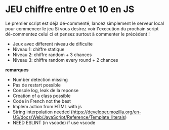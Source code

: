 # JEU chiffre entre 0 et 10 en JS

Le premier script est déjà dé-commenté, lancez simplement le serveur local pour commencer le jeu 
Si vous desirez voir l'execution du prochain script dé-commentez celui ci et pensez surtout à commenter le précédent !

- Jeux avec different niveau de dificulte
- Niveau 1: chiffre statique
- Niveau 2: chiffre random + 3 chances
- Niveau 3: chiffre random every round + 2 chances

**remarques**
- Number detection missing
- Pas de restart possible
- Console log, leak de la reponse
- Creation of a class possible
- Code in French not the best
- Implem action from HTML with js
- String interpolation needed (https://developer.mozilla.org/en-US/docs/Web/JavaScript/Reference/Template_literals)
- NEED ESLINT (in vscode) if use vscode
